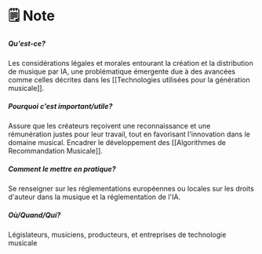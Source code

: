 # 🗒️ Note
##### Qu'est-ce?

Les considérations légales et morales entourant la création et la distribution de musique par IA, une problématique émergente due à des avancées comme celles décrites dans les [[Technologies utilisées pour la génération musicale]].

##### Pourquoi c'est important/utile?

Assure que les créateurs reçoivent une reconnaissance et une rémunération justes pour leur travail, tout en favorisant l'innovation dans le domaine musical. Encadrer le développement des [[Algorithmes de Recommandation Musicale]].
##### Comment le mettre en pratique?

Se renseigner sur les réglementations européennes ou locales sur les droits d'auteur dans la musique et la réglementation de l'IA.

##### Où/Quand/Qui?

Législateurs, musiciens, producteurs, et entreprises de technologie musicale